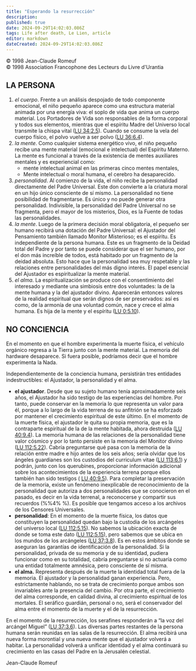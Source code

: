 ```yaml
---
title: "Esperando la resurrección"
description: 
published: true
date: 2024-09-29T14:02:03.086Z
tags: Life after death, Le Lien, article
editor: markdown
dateCreated: 2024-09-29T14:02:03.086Z
---
```


<p class="v-card tema v-sheet--gris claro aclarar-3 px-2">© 1998 Jean-Claude Romeuf<br>© 1998 Association Francophone des Lecteurs du Livre d'Urantia</p>


## LA PERSONA

1. _el cuerpo_. Frente a un análisis despojado de todo componente emocional, el niño pequeño aparece como una estructura material animada por una energía viva: el soplo de vida que anima un cuerpo material. Los Portadores de Vida son responsables de la forma corporal y todos sus elementos, mientras que el espíritu Madre del Universo local transmite la chispa vital ([LU 34:2.5](/es/The_Urantia_Book/34#p2_5)). Cuando se consume la vela del cuerpo físico, el polvo vuelve a ser polvo ([LU 36:6.4](/es/The_Urantia_Book/36#p6_4)).
2. _la mente_. Como cualquier sistema energético vivo, el niño pequeño recibe una mente material (emocional e intelectual) del Espíritu Materno. La mente es funcional a través de la existencia de mentes auxiliares mentales y es experiencial como:
   - mente intelectual animal en las primeras cinco mentes mentales,
   - Mente intelectual o moral humana, el cerebro ha desaparecido.
3. _personalidad_. Al comienzo de la vida, el niño recibe la personalidad directamente del Padre Universal. Este don convierte a la criatura moral en un hijo único consciente de sí mismo. La personalidad no tiene posibilidad de fragmentarse. Es único y no puede generar otra personalidad. Indivisible, la personalidad del Padre Universal no se fragmenta, pero el mayor de los misterios, Dios, es la Fuente de todas las personalidades.
4. _la mente_. Luego de la primera decisión moral obligatoria, el pequeño ser humano recibirá una dotación del Padre Universal: el Ajustador del Pensamiento también llamado Monitor Misterioso; es el espíritu. Es independiente de la persona humana. Este es un fragmento de la Deidad total del Padre y por tanto se puede considerar que el ser humano, por el don más increíble de todos, está habitado por un fragmento de la deidad absoluta. Esto hace que la personalidad sea muy respetable y las relaciones entre personalidades del más digno interés. El papel esencial del Ajustador es espiritualizar la mente material.
5. _el alma_. La espiritualización se produce con el consentimiento del interesado y mediante una simbiosis entre dos voluntades: la de la mente humana y la del ajustador divino. Aparecerán entonces valores de la realidad espiritual que serán dignos de ser preservados: así es como, de la armonía de una voluntad común, nace y crece el alma humana. Es hija de la mente y el espíritu ([LU 0:5.10](/es/The_Urantia_Book/0#p5_10)).

## NO CONCIENCIA

En el momento en que el hombre experimenta la muerte física, el vehículo orgánico regresa a la Tierra junto con la mente material. La memoria del hardware desaparece. Si fuera posible, podríamos decir que el hombre experimenta la Nada.

Independientemente de la conciencia humana, persistirán tres entidades indestructibles: el Ajustador, la personalidad y el alma.

* **el ajustador**. Desde que su sujeto humano tenía aproximadamente seis años, el Ajustador ha sido testigo de las experiencias del hombre. Por tanto, puede conservar en la memoria lo que representa un valor para él, porque a lo largo de la vida terrena de su anfitrión se ha esforzado por mantener el crecimiento espiritual de este último. En el momento de la muerte física, el ajustador le quita su propia memoria, que es la contraparte espiritual de la de la mente habitada, ahora destruida ([LU 40:9.4](/es/The_Urantia_Book/40#p9_4)). La memoria humana de las relaciones de la personalidad tiene valor cósmico y por lo tanto persiste en la memoria del Monitor divino ([LU 112:5.22](/es/The_Urantia_Book/112#p5_22)). Cabría preguntarse qué pasa con la memoria de la relación entre madre e hijo antes de los seis años; sería olvidar que los ángeles guardianes son los custodios del curriculum vitae ([LU 113:6.1](/es/The_Urantia_Book/113#p6_1)) y podrán, junto con los querubines, proporcionar información adicional sobre los acontecimientos de la experiencia terrena porque ellos también han sido testigos ( [LU 40:9.5](/es/The_Urantia_Book/40#p9_5)). Para completar la preservación de la memoria, existe un fenómeno inexplicable de reconocimiento de la personalidad que autoriza a dos personalidades que se conocieron en el pasado, es decir en la vida terrenal, a reconocerse y compartir sus recuerdos (%%4% %). Es posible que tengamos acceso a los archivos de los Censores Universales.
* **personalidad**: En el momento de la muerte física, los datos que constituyen la personalidad quedan bajo la custodia de los arcángeles del universo local ([LU 112:5.15](/es/The_Urantia_Book/112#p5_15)). No sabemos la ubicación exacta de donde se toma este dato ([LU 112:5.15](/es/The_Urantia_Book/112#p5_15)), pero sabemos que se ubica en los mundos de los arcángeles ([LU 37:3.8](/es/The_Urantia_Book/37#p3_8)). Es en estos ámbitos donde se aseguran las garantías de identificación de la personalidad. Si la personalidad, privada de su memoria y de su identidad, pudiera funcionar como en su totalidad, cabría preguntarse si no actuaría como una entidad totalmente amnésica, pero consciente de sí misma.
* **el alma.** Representa después de la muerte la identidad total fuera de la memoria. El ajustador y la personalidad ganan experiencia. Pero, estrictamente hablando, no se trata de crecimiento porque ambos son invariables ante la presencia del cambio. Por otra parte, el crecimiento del alma corresponde, en calidad divina, al crecimiento espiritual de los mortales. El seráfico guardián, personal o no, será el conservador del alma entre el momento de la muerte y el de la resurrección.

En el momento de la resurrección, los serafines responderán a “la voz del arcángel Miguel” ([LU 37:3.6](/es/The_Urantia_Book/37#p3_6)). Las diversas partes restantes de la persona humana serán reunidas en las salas de la resurrección. El alma recibirá una nueva forma morontial y una nueva mente que el ajustador volverá a habitar. La personalidad volverá a unificar identidad y el alma continuará su crecimiento en las casas del Padre en la Jerusalén celestial.

Jean-Claude Romeuf

